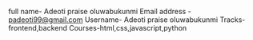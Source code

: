 full name- Adeoti praise oluwabukunmi
Email address - padeoti99@gmail.com
Username- Adeoti praise oluwabukunmi
Tracks-frontend,backend
Courses-html,css,javascript,python